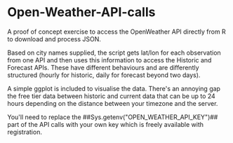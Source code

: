 # Open-Weather-API-calls

A proof of concept exercise to access the OpenWeather API directly from R to download and process JSON. 

Based on city names supplied, the script gets lat/lon for each observation from one API and then uses this information to access the Historic and Forecast APIs. These have different behaviours and are differently structured (hourly for historic, daily for forecast beyond two days). 

A simple ggplot is included to visualise the data. There's an annoying gap the free tier data between historic and current data that can be up to 24 hours depending on the distance between your timezone and the server.

You'll need to replace the ##Sys.getenv("OPEN_WEATHER_API_KEY")## part of the API calls with your own key which is freely available with registration. 


